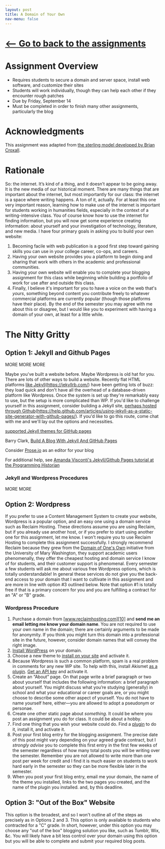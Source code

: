 ```yaml
---
layout: post
title: A Domain of Your Own
nav-menu: false
---
```


# [\<—— Go to back to the assignments][1]

# Assignment Overview

+ Requires students to secure a domain and server space, install web software, and customize their sites
+ Students will work individually, though they can help each other if they encounter rough patches
+ Due by Friday, September 14
+ Must be completed in order to finish many other assignments, particularly the blog

# Acknowledgments 

This assignment was adapted from [the sterling model developed by Brian Croxall][2].

# Rationale

So: the internet. It’s kind of a thing, and it doesn’t appear to be going away. It is the new media of our historical moment. There are many things that are important about the internet, but most importantly for our class: the internet is a space where writing happens. A ton of it, actually. For at least this one very important reason, learning how to make use of the internet is important for students working in humanities fields, especially in the context of a writing-intensive class. You of course know how to use the internet for finding information, but you will now get some experience creating information: about yourself and your investigation of technology, literature, and new media. I have four primary goals in asking you to build your own website:

1. Becoming facile with web publication is a good first step toward gaining skills you can use in your college career, co-ops, and careers. 
2. Having your own website provides you a platform to begin doing and sharing that work with others in the academic and professional communities.
3. Having your own website will enable you to complete your blogging assignment for this class while beginning while building a portfolio of work for use after and outside this class.
4. Finally, I believe it's important for you to have a voice on the web that's *yours*, something beyond content you contribute freely to whatever commercial platforms are currently popular (though those platforms have their place). By the end of the semester you may agree with me about this or disagree, but I would like you to experiment with having a domain of your own, at least for a little while.

# The Nitty Gritty

## Option 1: Jekyll and Github Pages

MORE MORE MORE

Maybe you've built a website before. Maybe Wordpress is old hat for you. There are lots of other ways to build a website. Recently flat HTML platforms [like Jekyll]()(https://jekyllrb.com/) have been getting lots of buzz: they load quick and don't have all the overhead of a database-driven platform like Wordpress. Once the system is set up they're remarkably easy to use, but the setup is more complicated than WP. If you'd like to challenge yourself in this assignment, consider building a Jekyll site, [perhaps hosted through Github]()(https://help.github.com/articles/using-jekyll-as-a-static-site-generator-with-github-pages/). If you'd like to go this route, come chat with me and we'll lay out the options and necessities.

[supported Jekyll themes for GitHub pages][5]

Barry Clark, [Build A Blog With Jekyll And GitHub Pages][6]

Consider [Prose.io][7] as an editor for your blog

For additional help, see [Amanda Visconti's Jekyll/Github Pages tutorial at the Programming Historian][8]

### Jekyll and Wordpress Procedures

 MORE MORE 

## Option 2: Wordpress

If you prefer to use a Content Management System to create your website, Wordpress is a popular option, and an easy one using a domain service such as Reclaim Hosting. These directions assume you are using Reclaim, but if you already use another host, or if you prefer to start using another one for this assignment, let me know. I won't require you to use Reclaim Hosting to complete this assignment successfully. I strongly recommend Reclaim because they grew from the [Domain of One's Own][9] initiative from the University of Mary Washington, they support academic users phenomenally, they offer the cheapest hosting and domain service I know of for students, and their customer support is phenomenal. Every semester a few students will ask me about various free Wordpress options, which is totally understandable! In general these services do not give you the back-end access to your domain that I want to cultivate in this assignment and are more in line with option #3 outlined below. Note that option #1 is totally free if that is a primary concern for you and you are fulfilling a contract for an "A" or "B" grade. 

### Wordpress Procedure

1. Purchase a domain from [www.reclaimhosting.com][10] and **send me an email letting me know your domain name**. You are not required to use your own name in the domain; there are certainly arguments to be made for anonymity. If you think you might turn this domain into a professional site in the future, however, consider domain names that will convey the right image. 
2. [Install WordPress][11] on your domain.
3. Choose a new theme to [install on your site][12] and activate it.
4. Because Wordpress is such a common platform, spam is a real problem in comments for any new WP site. To help with this, install Akismet [as a plugin][13]. [Get an API key][14] and activate it.
5. Create an “About” page. On that page write a brief paragraph or two about yourself that includes the following information: a brief paragraph about yourself. You might discuss what you’re studying (generally) in school and what your educational or career goals are, or you might choose to describe some other aspect of yourself. You do not have to name yourself here, either—you are allowed to adopt a pseudonym or personae. 
6. Create one other static page about _something_. It could be where you post an assignment you do for class. It could be about a hobby.
7. Find one thing that you wish your website could do. Find a [plugin][15] to do it, install it, and activate it.  
5. Post your first blog entry for the blogging assignment. The precise date of this post might vary depending on your agreed grade contract, but I *strongly advise* you to complete this first entry in the first few weeks of the semester regardless of how many total posts you will be writing over the semester. Remember you are not allowed to write more than one post per week for credit and I find it is much easier on students to work hard early in the semester so they can be more flexible later in the semester.  
6. When you post your first blog entry, email me your domain, the name of the theme you installed, links to the two pages you created, and the name of the plugin you installed. and,  by this deadline. 
	 
## Option 3: "Out of the Box" Website 

This option is the broadest, and so I won't outline all of the steps as precisely as in Options 2 and 3. This option is only available to students who contracted for a "C" grade. In short, however, under this option you may choose any "out of the box" blogging solution you like, such as Tumblr, Wix, &c. You will likely have a bit less control over your domain using this option but you will be able to complete and submit your required blog posts. 





[1]:	/assignments.html
[2]:	http://www.briancroxall.net/s14dh/assignments/building-your-own-website/
[5]:	https://pages.github.com/themes/
[6]:	https://www.smashingmagazine.com/2014/08/build-blog-jekyll-github-pages/
[7]:	http://prose.io/
[8]:	https://programminghistorian.org/en/lessons/building-static-sites-with-jekyll-github-pages
[9]:	https://www.wired.com/insights/2012/07/a-domain-of-ones-own/
[10]:	http://www.reclaimhosting.com
[11]:	http://portal.reclaimhosting.com/knowledgebase.php?action=displayarticle&id=2
[12]:	https://www.youtube.com/watch?v=AL6K_pYdvfU
[13]:	https://www.youtube.com/watch?v=u075nwYCIfQ
[14]:	http://akismet.com/
[15]:	http://wordpress.org/plugins/